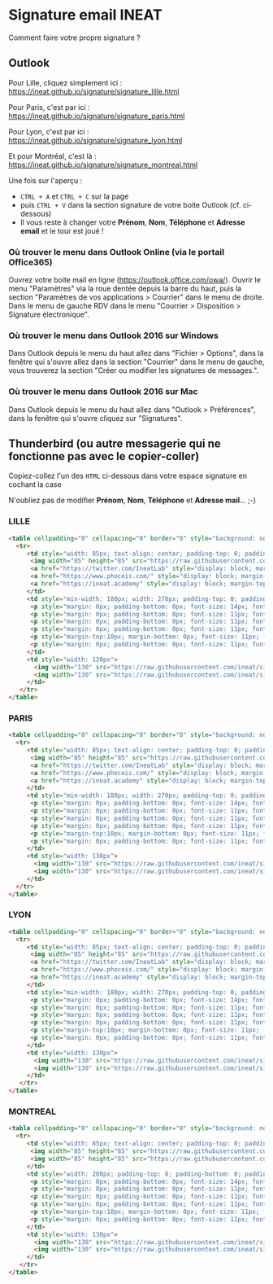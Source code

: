 # Signature email INEAT
Comment faire votre propre signature ?

## Outlook

Pour Lille, cliquez simplement ici : https://ineat.github.io/signature/signature_lille.html

Pour Paris, c'est par ici : https://ineat.github.io/signature/signature_paris.html

Pour Lyon, c'est par ici : https://ineat.github.io/signature/signature_lyon.html

Et pour Montréal, c'est là : https://ineat.github.io/signature/signature_montreal.html

Une fois sur l'aperçu :</br>
- `CTRL + A` et `CTRL + C` sur la page
- puis `CTRL + V` dans la section signature de votre boite Outlook (cf. ci-dessous)
- Il vous reste à changer votre __Prénom__, __Nom__, __Téléphone__ et __Adresse email__ et le tour est joué !

### Où trouver le menu dans Outlook Online (via le portail Office365)
Ouvrez votre boite mail en ligne (https://outlook.office.com/owa/). Ouvrir le menu "Paramètres" via la roue dentée depuis la barre du haut, puis la section "Paramètres de vos applications > Courrier" dans le menu de droite.
Dans le menu de gauche RDV dans le menu "Courrier > Disposition > Signature électronique".

### Où trouver le menu dans Outlook 2016 sur Windows
Dans Outlook depuis le menu du haut allez dans "Fichier > Options", dans la fenêtre qui s'ouvre allez dans la section "Courrier" dans le menu de gauche, vous trouverez la section "Créer ou modifier les signatures de messages.".

### Où trouver le menu dans Outlook 2016 sur Mac
Dans Outlook depuis le menu du haut allez dans "Outlook > Préférences", dans la fenêtre qui s'ouvre cliquez sur "Signatures".

## Thunderbird (ou autre messagerie qui ne fonctionne pas avec le copier-coller)

Copiez-collez l'un des `HTML` ci-dessous dans votre espace signature en cochant la case 

N'oubliez pas de modifier __Prénom__, __Nom__, __Téléphone__ et __Adresse mail__... ;-)

### LILLE
```html
<table cellpadding="0" cellspacing="0" border="0" style="background: none; border-width: 0px; border: 0px; margin: 0; padding: 0;">
  <tr>
     <td style="width: 85px; text-align: center; padding-top: 0; padding-bottom: 5px; padding-left: 20px; padding-right: 20px; border-top: 0; border-bottom: 0; border-left: 0; border-right: solid 3px #ff0042;">
      <img width="85" height="85" src="https://raw.githubusercontent.com/ineat/signature/gh-pages/logo_ineat.png">
      <a href="https://twitter.com/IneatLab" style="display: block; margin-top: 15px"><img width="65" src="https://raw.githubusercontent.com/ineat/signature/gh-pages/logo_ilab.png"></a>
      <a href="https://www.phoceis.com/" style="display: block; margin-top: 15px"><img width="65" src="https://raw.githubusercontent.com/ineat/signature/gh-pages/logo_phoceis.png"></a>
      <a href="https://ineat.academy" style="display: block; margin-top: 15px"><img width="65" src="https://raw.githubusercontent.com/ineat/signature/gh-pages/logo_academy.png"></a>
     </td>
     <td style="min-width: 180px; width: 270px; padding-top: 0; padding-bottom: 0; padding-left: 20px; padding-right: 20px;">
      <p style="margin: 0px; padding-bottom: 0px; font-size: 14px; font-family: Arial, Helvetica, sans-serif; font-weight:bold;">Prénom NOM - 名字</p>
      <p style="margin: 0px; padding-bottom: 0px; font-size: 11px; font-family: Arial, Helvetica, sans-serif; color:#ff0042;"><i>- Votre Fonction -</i></p><br/>
      <p style="margin: 0px; padding-bottom: 0px; font-size: 11px; font-family: Arial, Helvetica, sans-serif;">+33 (0)6 00 00 00 00</p>
      <p style="margin: 0px; padding-bottom: 0px; font-size: 11px; font-family: Arial, Helvetica, sans-serif;">prenom.nom@ineat-conseil.fr</p>
      <p style="margin-top:10px; margin-bottom: 0px; font-size: 11px; font-family: Arial, Helvetica, sans-serif;">INEAT Lille - Euratechnologies <br/> 2, allée de la Haye du Temple<br/>59160 Lomme – France</p>
      <p style="margin: 0px; padding-bottom: 0px; font-size: 11px; font-family: Arial, Helvetica, sans-serif;">www.ineat-group.com</p>
     </td>
     <td style="width: 130px">
       <img width="130" src="https://raw.githubusercontent.com/ineat/signature/gh-pages/pass_french_tech.png">
       <img width="130" src="https://raw.githubusercontent.com/ineat/signature/gh-pages/happy_at_work.png">
     </td>
   </tr>
</table>
```
 
### PARIS
```html
<table cellpadding="0" cellspacing="0" border="0" style="background: none; border-width: 0px; border: 0px; margin: 0; padding: 0;">
  <tr>
     <td style="width: 85px; text-align: center; padding-top: 0; padding-bottom: 5px; padding-left: 20px; padding-right: 20px; border-top: 0; border-bottom: 0; border-left: 0; border-right: solid 3px #ff0042;">
      <img width="85" height="85" src="https://raw.githubusercontent.com/ineat/signature/gh-pages/logo_ineat.png">
      <a href="https://twitter.com/IneatLab" style="display: block; margin-top: 15px"><img width="65" src="https://raw.githubusercontent.com/ineat/signature/gh-pages/logo_ilab.png"></a>
      <a href="https://www.phoceis.com/" style="display: block; margin-top: 15px"><img width="65" src="https://raw.githubusercontent.com/ineat/signature/gh-pages/logo_phoceis.png"></a>
      <a href="https://ineat.academy" style="display: block; margin-top: 15px"><img width="65" src="https://raw.githubusercontent.com/ineat/signature/gh-pages/logo_academy.png"></a>
     </td>
     <td style="min-width: 180px; width: 270px; padding-top: 0; padding-bottom: 0; padding-left: 20px; padding-right: 20px;">
      <p style="margin: 0px; padding-bottom: 0px; font-size: 14px; font-family: Arial, Helvetica, sans-serif; font-weight:bold;">Prénom NOM - 名字</p>
      <p style="margin: 0px; padding-bottom: 0px; font-size: 11px; font-family: Arial, Helvetica, sans-serif; color:#ff0042; "><i>- Votre Fonction -</i></p><br/>
      <p style="margin: 0px; padding-bottom: 0px; font-size: 11px; font-family: Arial, Helvetica, sans-serif;">+33 (0)6 00 00 00 00</p>
      <p style="margin: 0px; padding-bottom: 0px; font-size: 11px; font-family: Arial, Helvetica, sans-serif;">prenom.nom@ineat-conseil.fr</p>
      <p style="margin-top:10px; margin-bottom: 0px; font-size: 11px; font-family: Arial, Helvetica, sans-serif;">INEAT Paris<br/>32 rue de Mogador <br/>75009 PARIS</p>
      <p style="margin: 0px; padding-bottom: 0px; font-size: 11px; font-family: Arial, Helvetica, sans-serif;">www.ineat-group.com</p>
     </td>
     <td style="width: 130px">
       <img width="130" src="https://raw.githubusercontent.com/ineat/signature/gh-pages/pass_french_tech.png">
       <img width="130" src="https://raw.githubusercontent.com/ineat/signature/gh-pages/happy_at_work.png">
     </td>
  </tr>
</table>

```

### LYON
```html
<table cellpadding="0" cellspacing="0" border="0" style="background: none; border-width: 0px; border: 0px; margin: 0; padding: 0;">
  <tr>
     <td style="width: 85px; text-align: center; padding-top: 0; padding-bottom: 5px; padding-left: 20px; padding-right: 20px; border-top: 0; border-bottom: 0; border-left: 0; border-right: solid 3px #ff0042;">
      <img width="85" height="85" src="https://raw.githubusercontent.com/ineat/signature/gh-pages/logo_ineat.png">
      <a href="https://twitter.com/IneatLab" style="display: block; margin-top: 15px"><img width="65" src="https://raw.githubusercontent.com/ineat/signature/gh-pages/logo_ilab.png"></a>
      <a href="https://www.phoceis.com/" style="display: block; margin-top: 15px"><img width="65" src="https://raw.githubusercontent.com/ineat/signature/gh-pages/logo_phoceis.png"></a>
      <a href="https://ineat.academy" style="display: block; margin-top: 15px"><img width="65" src="https://raw.githubusercontent.com/ineat/signature/gh-pages/logo_academy.png"></a>
     </td>
     <td style="min-width: 180px; width: 270px; padding-top: 0; padding-bottom: 0; padding-left: 20px; padding-right: 20px;">
      <p style="margin: 0px; padding-bottom: 0px; font-size: 14px; font-family: Arial, Helvetica, sans-serif; font-weight:bold;">Prénom NOM - 名字</p>
      <p style="margin: 0px; padding-bottom: 0px; font-size: 11px; font-family: Arial, Helvetica, sans-serif; color:#ff0042;"><i>- Votre Fonction -</i></p><br/>
      <p style="margin: 0px; padding-bottom: 0px; font-size: 11px; font-family: Arial, Helvetica, sans-serif;">+33 (0)6 00 00 00 00</p>
      <p style="margin: 0px; padding-bottom: 0px; font-size: 11px; font-family: Arial, Helvetica, sans-serif;">prenom.nom@ineat-conseil.fr</p>
      <p style="margin-top:10px; margin-bottom: 0px; font-size: 11px; font-family: Arial, Helvetica, sans-serif;">INEAT Lyon <br/> 18/20 rue Tronchet<br/>69006 Lyon – France</p>
      <p style="margin: 0px; padding-bottom: 0px; font-size: 11px; font-family: Arial, Helvetica, sans-serif;">www.ineat-group.com</p>
     </td>
     <td style="width: 130px">
       <img width="130" src="https://raw.githubusercontent.com/ineat/signature/gh-pages/pass_french_tech.png">
       <img width="130" src="https://raw.githubusercontent.com/ineat/signature/gh-pages/happy_at_work.png">
     </td>
   </tr>
</table>

```

### MONTREAL
```html
<table cellpadding="0" cellspacing="0" border="0" style="background: none; border-width: 0px; border: 0px; margin: 0; padding: 0;">
  <tr>
     <td style="width: 85px; text-align: center; padding-top: 0; padding-bottom: 0; padding-left: 20px; padding-right: 20px; border-top: 0; border-bottom: 0; border-left: 0; border-right: solid 3px #ff0042;">
      <img width="85" height="85" src="https://raw.githubusercontent.com/ineat/signature/gh-pages/logo_ineat.png">
      <img width="85" height="85" src="https://raw.githubusercontent.com/ineat/signature/gh-pages/logo_soluteo.png">
     </td>
     <td style="width: 280px; padding-top: 0; padding-bottom: 0; padding-left: 12px; padding-right: 12px;">
      <p style="margin: 0px; padding-bottom: 0px; font-size: 14px; font-family: Arial, Helvetica, sans-serif; font-weight:bold;">Prénom NOM - 名字</p>
      <p style="margin: 0px; padding-bottom: 0px; font-size: 11px; font-family: Arial, Helvetica, sans-serif; color:#ff0042;"><i>- Votre Fonction -</i></p><br/>
      <p style="margin: 0px; padding-bottom: 0px; font-size: 11px; font-family: Arial, Helvetica, sans-serif;">+33 (0)6 00 00 00 00</p>
      <p style="margin: 0px; padding-bottom: 0px; font-size: 11px; font-family: Arial, Helvetica, sans-serif;">prenom.nom@ineat-conseil.fr</p>
      <p style="margin-top:10px; margin-bottom: 0px; font-size: 11px; font-family: Arial, Helvetica, sans-serif;">INEAT CANADA INC <br/> 204, Rue Saint-Sacrement<br/>Suite 700<br/>Montréal, QC H2Y 1W8 - Canada</p>
      <p style="margin: 0px; padding-bottom: 0px; font-size: 11px; font-family: Arial, Helvetica, sans-serif;">www.ineat-group.com</p>
     </td>
     <td style="width: 130px">
       <img width="130" src="https://raw.githubusercontent.com/ineat/signature/gh-pages/pass_french_tech.png">
       <img width="130" src="https://raw.githubusercontent.com/ineat/signature/gh-pages/happy_at_work.png">
     </td>
   </tr>
</table>
```

